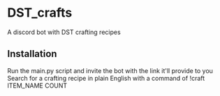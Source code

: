 # DST_crafts
A discord bot with DST crafting recipes

## Installation
Run the main.py script and invite the bot with the link it'll provide to you
Search for a crafting recipe in plain English with a command of !craft ITEM_NAME COUNT
